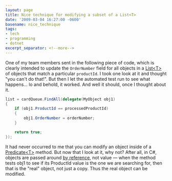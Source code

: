 ```yaml
---
layout: page
title: Nice technique for modifying a subset of a List<T>
date: '2009-03-04 16:27:00 -0600'
basename: nice_technique
tags:
- tech
- programming
- dotnet
excerpt_separator: <!--more-->
---
```


One of my team members sent in the following piece of code, which is clearly 
intended to update the `OrderNumber` field for all objects in a
<a href="http://msdn.microsoft.com/en-us/library/6sh2ey19.aspx">List&lt;T&gt;</a> of 
objects that match a particular `productId`. I took one look at it and thought 
"you can't do that!". But then I let the automated test run to see what 
happens... lo and behold, it worked. And well it should, once I thought about 
it.

<!--more-->

```csharp
list = cardQueue.FindAll(delegate(MyObject obj1)
{
    if (obj1.ProductId == processedProductId)
    {
        obj1.OrderNumber = orderNumber;
    }

    return true;
});
```

It had never occurred to me that you can modify an object inside of a <a
href="http://msdn.microsoft.com/en-us/library/bfcke1bz.aspx">Predicate&lt;T&gt;</a>
method. But now that I look at it, why not? After all, in C#, objects are passed
around <a href="http://msdn.microsoft.com/en-us/library/0f66670z(VS.71).aspx">by
reference</a>, not value &mdash; when the method tests obj1 to see if its
ProductId value is the one we are searching for, then that is the "real" object,
not just a copy. Thus the real object can be modified.
